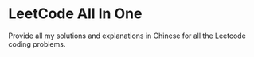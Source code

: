 # LeetCode All In One

Provide all my solutions and explanations in Chinese for all the Leetcode coding problems.

